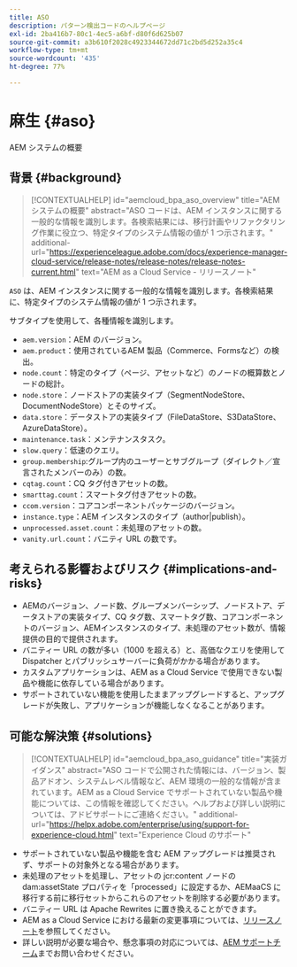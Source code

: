 ```yaml
---
title: ASO
description: パターン検出コードのヘルプページ
exl-id: 2ba416b7-80c1-4ec5-a6bf-d80f6d625b07
source-git-commit: a3b610f2028c4923344672dd71c2bd5d252a35c4
workflow-type: tm+mt
source-wordcount: '435'
ht-degree: 77%

---
```


# 麻生 {#aso}

AEM システムの概要

## 背景 {#background}

>[!CONTEXTUALHELP]
>id="aemcloud_bpa_aso_overview"
>title="AEM システムの概要"
>abstract="ASO コードは、AEM インスタンスに関する一般的な情報を識別します。各検索結果には、移行計画やリファクタリング作業に役立つ、特定タイプのシステム情報の値が 1 つ示されます。"
>additional-url="https://experienceleague.adobe.com/docs/experience-manager-cloud-service/release-notes/release-notes/release-notes-current.html" text="AEM as a Cloud Service - リリースノート"

`ASO` は、AEM インスタンスに関する一般的な情報を識別します。各検索結果に、特定タイプのシステム情報の値が 1 つ示されます。

サブタイプを使用して、各種情報を識別します。

* `aem.version`：AEM のバージョン。
* `aem.product`：使用されているAEM 製品（Commerce、Formsなど）の検出。
* `node.count`：特定のタイプ（ページ、アセットなど）のノードの概算数とノードの総計。
* `node.store`：ノードストアの実装タイプ（SegmentNodeStore、DocumentNodeStore）とそのサイズ。
* `data.store`：データストアの実装タイプ（FileDataStore、S3DataStore、AzureDataStore）。
* `maintenance.task`：メンテナンスタスク。
* `slow.query`：低速のクエリ。
* `group.membership`:グループ内のユーザーとサブグループ（ダイレクト／宣言されたメンバーのみ）の数。
* `cqtag.count`：CQ タグ付きアセットの数。
* `smarttag.count`：スマートタグ付きアセットの数。
* `ccom.version`：コアコンポーネントパッケージのバージョン。
* `instance.type`：AEM インスタンスのタイプ（author|publish）。
* `unprocessed.asset.count`：未処理のアセットの数。
* `vanity.url.count`：バニティ URL の数です。

## 考えられる影響およびリスク {#implications-and-risks}

* AEMのバージョン、ノード数、グループメンバーシップ、ノードストア、データストアの実装タイプ、CQ タグ数、スマートタグ数、コアコンポーネントのバージョン、AEMインスタンスのタイプ、未処理のアセット数が、情報提供の目的で提供されます。
* バニティー URL の数が多い（1000 を超える）と、高価なクエリを使用して Dispatcher とパブリッシュサーバーに負荷がかかる場合があります。
* カスタムアプリケーションは、AEM as a Cloud Service で使用できない製品や機能に依存している場合があります。
* サポートされていない機能を使用したままアップグレードすると、アップグレードが失敗し、アプリケーションが機能しなくなることがあります。

## 可能な解決策 {#solutions}

>[!CONTEXTUALHELP]
>id="aemcloud_bpa_aso_guidance"
>title="実装ガイダンス"
>abstract="ASO コードで公開された情報には、バージョン、製品アドオン、システムレベル情報など、AEM 環境の一般的な情報が含まれています。AEM as a Cloud Service でサポートされていない製品や機能については、この情報を確認してください。ヘルプおよび詳しい説明については、アドビサポートにご連絡ください。"
>additional-url="https://helpx.adobe.com/enterprise/using/support-for-experience-cloud.html" text="Experience Cloud のサポート"

* サポートされていない製品や機能を含む AEM アップグレードは推奨されず、サポートの対象外となる場合があります。
* 未処理のアセットを処理し、アセットの jcr:content ノードの dam:assetState プロパティを「processed」に設定するか、AEMaaCS に移行する前に移行セットからこれらのアセットを削除する必要があります。
* バニティー URL は Apache Rewrites に置き換えることができます。
* AEM as a Cloud Service における最新の変更事項については、[リリースノート](https://experienceleague.adobe.com/docs/experience-manager-cloud-service/release-notes/release-notes/release-notes-current.html?lang=ja)を参照してください。
* 詳しい説明が必要な場合や、懸念事項の対応については、[AEM サポートチーム](https://helpx.adobe.com/jp/enterprise/using/support-for-experience-cloud.html)までお問い合わせください。
